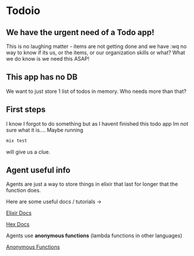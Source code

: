 # Todoio

## We have the urgent need of a Todo app!

This is no laughing matter - items are not getting done and we have :wq
no way to know if its us, or the items, or our organization skills or what? What we do know is we need this ASAP!

## This app has no DB

We want to just store 1 list of todos in memory. Who needs more than that?

## First steps

I know I forgot to do something but as I havent finished this todo app Im not sure what it is....
Maybe running

``` bash
mix test
```

will give us a clue.

## Agent useful info

Agents are just a way to store things in elixir that last for longer that the function does.

Here are some useful docs / tutorials ->

[Elixir Docs](https://elixir-lang.org/getting-started/mix-otp/agent.html)

[Hex Docs](https://hexdocs.pm/elixir/1.12/Agent.html)

Agents use **anonymous functions** (lambda functions in other languages)

[Anonymous Functions](https://elixirschool.com/en/lessons/basics/functions/#anonymous-functions-0)